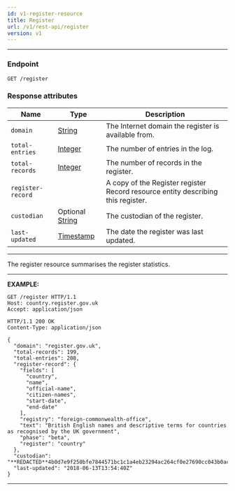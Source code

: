 ```yaml
---
id: v1-register-resource
title: Register
url: /v1/rest-api/register
version: v1
---
```


***
### Endpoint

```
GET /register
```

### Response attributes

|Name|Type|Description|
|-|-|-|
|`domain`| [String](/v1/datatypes/string)|The Internet domain the register is available from.|
|`total-entries`| [Integer](/v1/datatypes/integer)|The number of entries in the log.|
|`total-records`| [Integer](/v1/datatypes/Integer)|The number of records in the register.|
|`register-record`| |A copy of the Register register Record resource entity describing this register.|
|`custodian`| Optional [String](/v1/datatypes/string)|The custodian of the register.|
|`last-updated`| [Timestamp](/v1/datatypes/timestamp)|The date the register was last updated.|
***

The register resource summarises the register statistics.

***
**EXAMPLE:**

```http
GET /register HTTP/1.1
Host: country.register.gov.uk
Accept: application/json
```

```http
HTTP/1.1 200 OK
Content-Type: application/json

{
  "domain": "register.gov.uk",
  "total-records": 199,
  "total-entries": 208,
  "register-record": {
    "fields": [
      "country",
      "name",
      "official-name",
      "citizen-names",
      "start-date",
      "end-date"
    ],
    "registry": "foreign-commonwealth-office",
    "text": "British English names and descriptive terms for countries as recognised by the UK government",
    "phase": "beta",
    "register": "country"
  },
  "custodian": "**REDACTED**4b0d7e9f250bfe7844571bc1c1a4eb23294ac264cf0e27690cc043b0ac779ab6",
  "last-updated": "2018-06-13T13:54:40Z"
}
```
***
